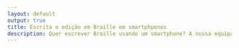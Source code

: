 ```yaml
---
layout: default
output: true
title: Escrita e edição em Braille em smartphpones
description: Quer escrever Braille usando um smartphone? A nossa equipa está a explorar novos teclados que permitem escrever e editar texto em smartphones. <br /></br /> Qualquer pessoa que faça uso de um leitor de ecrã de um smartphone pode participar. É necessário que saiba escrever Braille, mesmo que não consiga ler. <br /></br /> Neste trabalho vamos pedir-lhe que escreva e edite algumas frases usando três teclados diferentes. O estudo será divido em duas sessões de 30 minutos. A equipa de investigação poderá deslocar-se até um local da sua conveniência na área de Lisboa. <br /></br /> É uma oportunidade única de aprender e experimentar novas formas de escrita em smartphones. 
---
```

